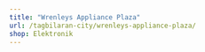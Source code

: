 ```yaml
---
title: "Wrenleys Appliance Plaza"
url: /tagbilaran-city/wrenleys-appliance-plaza/
shop: Elektronik
---
```

